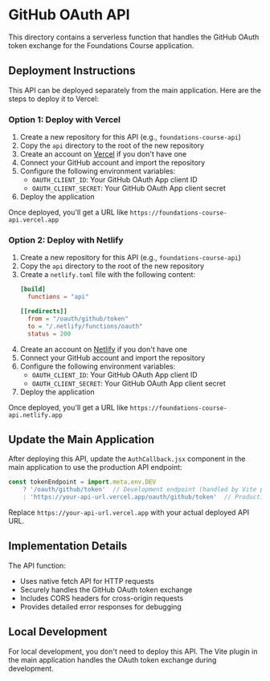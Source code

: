 # GitHub OAuth API

This directory contains a serverless function that handles the GitHub OAuth token exchange for the Foundations Course application.

## Deployment Instructions

This API can be deployed separately from the main application. Here are the steps to deploy it to Vercel:

### Option 1: Deploy with Vercel

1. Create a new repository for this API (e.g., `foundations-course-api`)
2. Copy the `api` directory to the root of the new repository
3. Create an account on [Vercel](https://vercel.com) if you don't have one
4. Connect your GitHub account and import the repository
5. Configure the following environment variables:
   - `OAUTH_CLIENT_ID`: Your GitHub OAuth App client ID
   - `OAUTH_CLIENT_SECRET`: Your GitHub OAuth App client secret
6. Deploy the application

Once deployed, you'll get a URL like `https://foundations-course-api.vercel.app`

### Option 2: Deploy with Netlify

1. Create a new repository for this API (e.g., `foundations-course-api`)
2. Copy the `api` directory to the root of the new repository
3. Create a `netlify.toml` file with the following content:
   ```toml
   [build]
     functions = "api"

   [[redirects]]
     from = "/oauth/github/token"
     to = "/.netlify/functions/oauth"
     status = 200
   ```
4. Create an account on [Netlify](https://netlify.com) if you don't have one
5. Connect your GitHub account and import the repository
6. Configure the following environment variables:
   - `OAUTH_CLIENT_ID`: Your GitHub OAuth App client ID
   - `OAUTH_CLIENT_SECRET`: Your GitHub OAuth App client secret
7. Deploy the application

Once deployed, you'll get a URL like `https://foundations-course-api.netlify.app`

## Update the Main Application

After deploying this API, update the `AuthCallback.jsx` component in the main application to use the production API endpoint:

```javascript
const tokenEndpoint = import.meta.env.DEV
    ? '/oauth/github/token'  // Development endpoint (handled by Vite plugin)
    : 'https://your-api-url.vercel.app/oauth/github/token'  // Production endpoint
```

Replace `https://your-api-url.vercel.app` with your actual deployed API URL.

## Implementation Details

The API function:
- Uses native fetch API for HTTP requests
- Securely handles the GitHub OAuth token exchange
- Includes CORS headers for cross-origin requests
- Provides detailed error responses for debugging

## Local Development

For local development, you don't need to deploy this API. The Vite plugin in the main application handles the OAuth token exchange during development.